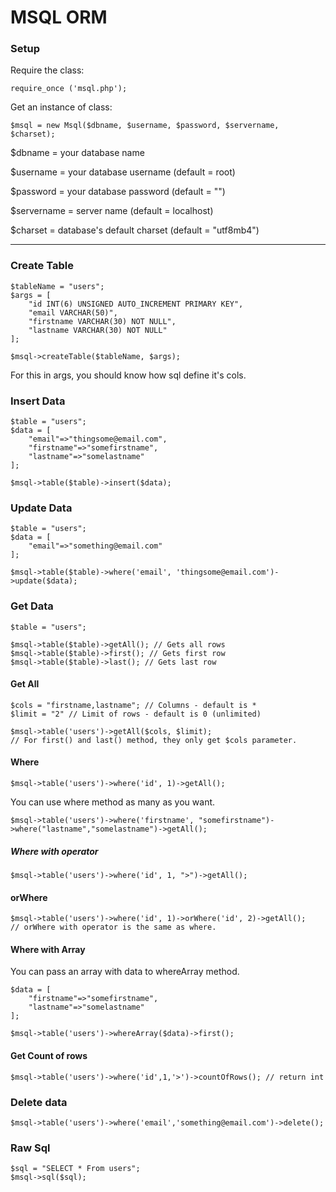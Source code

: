 # MSQL ORM

### Setup

Require the class:

`require_once ('msql.php');`

Get an instance of class:

`$msql = new Msql($dbname, $username, $password, $servername, $charset);` 

$dbname = your database name

$username = your database username (default = root)

$password = your database password (default = "")

$servername = server name (default = localhost)

$charset = database's default charset (default = "utf8mb4")

----------------------------------

### Create Table

    
    $tableName = "users";
    $args = [
        "id INT(6) UNSIGNED AUTO_INCREMENT PRIMARY KEY",
        "email VARCHAR(50)",
        "firstname VARCHAR(30) NOT NULL",
        "lastname VARCHAR(30) NOT NULL"
    ];

    $msql->createTable($tableName, $args);

For this in args, you should know how sql define it's cols.


### Insert Data
    
    $table = "users";
    $data = [
        "email"=>"thingsome@email.com",
        "firstname"=>"somefirstname",
        "lastname"=>"somelastname"
    ];
    
    $msql->table($table)->insert($data);

### Update Data

    $table = "users";
    $data = [
        "email"=>"something@email.com"
    ];
    
    $msql->table($table)->where('email', 'thingsome@email.com')->update($data);
    
### Get Data

    $table = "users";
    
    $msql->table($table)->getAll(); // Gets all rows
    $msql->table($table)->first(); // Gets first row
    $msql->table($table)->last(); // Gets last row
    
#### Get All
    
    $cols = "firstname,lastname"; // Columns - default is *
    $limit = "2" // Limit of rows - default is 0 (unlimited)
    
    $msql->table('users')->getAll($cols, $limit);
    // For first() and last() method, they only get $cols parameter.

#### Where

    $msql->table('users')->where('id', 1)->getAll();
    
You can use where method as many as you want.

    $msql->table('users')->where('firstname', "somefirstname")->where("lastname","somelastname")->getAll();
    
##### Where with operator

    $msql->table('users')->where('id', 1, ">")->getAll();
    
#### orWhere

    $msql->table('users')->where('id', 1)->orWhere('id', 2)->getAll();
    // orWhere with operator is the same as where.
    
#### Where with Array

You can pass an array with data to whereArray method.

    $data = [
        "firstname"=>"somefirstname",
        "lastname"=>"somelastname"
    ];
    
    $msql->table('users')->whereArray($data)->first();

#### Get Count of rows

    $msql->table('users')->where('id',1,'>')->countOfRows(); // return int


### Delete data

    $msql->table('users')->where('email','something@email.com')->delete();

### Raw Sql
    
    $sql = "SELECT * From users";
    $msql->sql($sql);